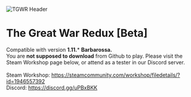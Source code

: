 ![TGWR Header](https://i.imgur.com/q8cpY5E.png)
# The Great War Redux [Beta]
Compatible with version **1.11.*** **Barbarossa.**<br>
You are __not supposed to download__ from Github to play. Please visit the Steam Workshop page below, or attend as a tester in our Discord server.<br><br>
Steam Workshop: https://steamcommunity.com/workshop/filedetails/?id=1946557392<br>
Discord: https://discord.gg/uPBxBKK
